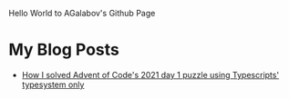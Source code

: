 Hello World to AGalabov's Github Page

# My Blog Posts

- [How I solved Advent of Code's 2021 day 1 puzzle using Typescripts' typesystem only](./advent-of-code-day-1-using-types)
